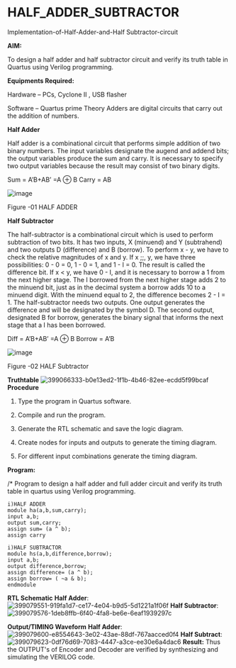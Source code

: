 # HALF_ADDER_SUBTRACTOR

Implementation-of-Half-Adder-and-Half Subtractor-circuit

**AIM:**

To design a half adder and half subtractor circuit and verify its truth table in Quartus using Verilog programming.

**Equipments Required:**

Hardware – PCs, Cyclone II , USB flasher 

Software – Quartus prime Theory Adders are digital circuits that carry out the addition of numbers.

**Half Adder**

Half adder is a combinational circuit that performs simple addition of two binary numbers. The input variables designate the augend and addend bits; the output variables produce the sum and carry. It is necessary to specify two output variables because the result may consist of two binary digits.

Sum = A’B+AB’ =A ⊕ B Carry = AB

![image](https://github.com/naavaneetha/HALF_ADDER_SUBTRACTOR/assets/154305477/bd4a0b2c-cdbc-4184-ab08-81578f121e1f)

Figure -01 HALF ADDER

**Half Subtractor**

The half-subtractor is a combinational circuit which is used to perform subtraction of two bits. It has two inputs, X (minuend) and Y (subtrahend) and two outputs D (difference) and B (borrow). To perform x - y, we have to check the relative magnitudes of x and y. If x ;;, y, we have three possibilities: 0 - 0 = 0, 1 - 0 = 1, and 1 - I = 0. The result is called the difference bit. If x < y, we have 0 - I, and it is necessary to borrow a 1 from the next higher stage. The I borrowed from the next higher stage adds 2 to the minuend bit, just as in the decimal system a borrow adds 10 to a minuend digit. With the minuend equal to 2, the difference becomes 2 - I = 1. The half-subtractor needs two outputs. One output generates the difference and will be designated by the symbol D. The second output, designated B for borrow, generates the binary signal that informs the next stage that a I has been borrowed. 

Diff = A’B+AB’ =A ⊕ B
Borrow = A’B

 ![image](https://github.com/naavaneetha/HALF_ADDER_SUBTRACTOR/assets/154305477/d76b099c-513f-4e7c-843a-e2fd028a531a)

Figure -02 HALF Subtractor

**Truthtable**
![399066333-b0e13ed2-1f1b-4b46-82ee-ecdd5f99bcaf](https://github.com/user-attachments/assets/f32c53bb-c674-4f62-8d10-6821280c09b2)
**Procedure**

1.	Type the program in Quartus software.

2.	Compile and run the program.

3.	Generate the RTL schematic and save the logic diagram.

4.	Create nodes for inputs and outputs to generate the timing diagram.

5.	For different input combinations generate the timing diagram.


**Program:**

/* Program to design a half adder and full adder circuit and verify its truth table in quartus using Verilog programming.
```
i)HALF ADDER
module ha(a,b,sum,carry);
input a,b;
output sum,carry;
assign sum= (a ^ b);
assign carry

i)HALF SUBTRACTOR
module hs(a,b,difference,borrow);
input a,b;
output difference,borrow;
assign difference= (a ^ b);
assign borrow= ( ~a & b);
endmodule

```
**RTL Schematic**
**Half Adder**:
![399079551-919fa1d7-ce17-4e04-b9d5-5d1221a1f06f](https://github.com/user-attachments/assets/65954346-44c5-4ec4-a97f-5c2e72f3222d)
**Half Subtractor**:
![399079576-1deb8ffb-6f40-4fa8-be6e-6eaf1939297c](https://github.com/user-attachments/assets/c49323f0-8af4-4159-9aa2-cef486d0c309)

**Output/TIMING Waveform**
**Half Adder**:
![399079600-e8554643-3e02-43ae-88df-767aacced0f4](https://github.com/user-attachments/assets/2e43ba95-55c2-43f7-80c9-8525265fe64c)
**Half Subtract**:
![399079623-0df76d69-7083-4447-a3ce-ee30e6a4dac6](https://github.com/user-attachments/assets/0db6b858-b105-4042-9bf3-32d713b71cb7)
**Result:**
Thus the OUTPUT's of Encoder and Decoder are verified by synthesizing and simulating the VERILOG code.
